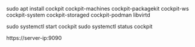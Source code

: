 sudo apt install cockpit cockpit-machines cockpit-packagekit cockpit-ws cockpit-system cockpit-storaged cockpit-podman libvirtd

sudo systemctl start cockpit
sudo systemctl status cockpit

https://server-ip:9090